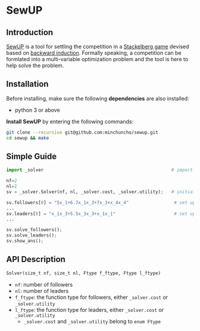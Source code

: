 # SewUP

## Introduction

[SewUP](https://github.com/minchuncho/sewup) is a tool for settling the competition in a [Stackelberg game](https://en.wikipedia.org/wiki/Stackelberg_competition) devised based on [backward induction](https://en.wikipedia.org/wiki/Backward_induction).
Formally speaking, a competition can be formlated into a multi-variable optimization problem and the tool is here to help solve the problem.

## Installation

Before installing, make sure the following **dependencies** are also installed:
+ python 3 or above

**Install SewUP** by entering the following commands:
```sh
git clone --recursive git@github.com:minchuncho/sewup.git
cd sewup && make
```

## Simple Guide
```python
import _solver                                                # import the SewUP module

nf=2
nl=2
sv = _solver.Solver(nf, nl, _solver.cost, _solver.utility);   # initialize a solver with 2 followers and 2 leaders

sv.followers[0] = "5x_1+6.7x_1x_2+7x_3+x_4x_4"                 # set up 1st follower's function
...
sv.leaders[0] = "x_1x_3+5.5x_3x_3+x_1x_1"                      # set up 1st leader's function
...

sv.solve_followers();
sv.solve_leaders();
sv.show_ans();
```

## API Description
```python
Solver(size_t nf, size_t nl, Ftype f_ftype, Ftype l_ftype)
```
- `nf`: number of followers
- `nl`: number of leaders
- `f_ftype`: the function type for followers, either `_solver.cost` or `_solver.utility`
- `l_ftype`: the function type for leaders, either `_solver.cost` or `_solver.utility`
  - `_solver.cost` and `_solver.utility` belong to `enum Ftype`
